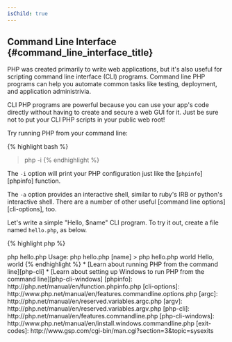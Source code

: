 ```yaml
---
isChild: true
---
```


## Command Line Interface {#command_line_interface_title}

PHP was created primarily to write web applications, but it's also useful for scripting command line interface (CLI) programs. Command line PHP programs can help you automate common tasks like testing, deployment, and application administrivia.

CLI PHP programs are powerful because you can use your app's code directly without having to create and secure a web GUI for it. Just be sure not to put your CLI PHP scripts in your public web root!

Try running PHP from your command line:

{% highlight bash %}
> php -i
{% endhighlight %}

The `-i` option will print your PHP configuration just like the [`phpinfo`][phpinfo] function. 

The `-a` option provides an interactive shell, similar to ruby's IRB or python's interactive shell. There are a number of other useful [command line options][cli-options], too.

Let's write a simple "Hello, $name" CLI program. To try it out, create a file named `hello.php`, as below.

{% highlight php %}
<?php
if ($argc != 2) {
    echo "Usage: php hello.php [name].\n";
    exit(1);
}
$name = $argv[1];
echo "Hello, $name\n";
{% endhighlight %}

PHP sets up two special variables based on the arguments your script is run with. [`$argc`][argc] is an integer variable containing the argument *count* and [`$argv`][argv] is an array variable containing each argument's *value*. The first argument is always the name of your PHP script file, in this case `hello.php`.

The `exit()` expression is used with a non-zero number to let the shell know that the command failed. Commonly used exit codes can be found [here][exit-codes]

To run our script, above, from the command line:

{% highlight bash %}
> php hello.php
Usage: php hello.php [name]
> php hello.php world
Hello, world
{% endhighlight %}


 * [Learn about running PHP from the command line][php-cli]
 * [Learn about setting up Windows to run PHP from the command line][php-cli-windows]

[phpinfo]: http://php.net/manual/en/function.phpinfo.php
[cli-options]: http://www.php.net/manual/en/features.commandline.options.php
[argc]: http://php.net/manual/en/reserved.variables.argc.php
[argv]: http://php.net/manual/en/reserved.variables.argv.php
[php-cli]: http://php.net/manual/en/features.commandline.php
[php-cli-windows]: http://www.php.net/manual/en/install.windows.commandline.php
[exit-codes]: http://www.gsp.com/cgi-bin/man.cgi?section=3&topic=sysexits

